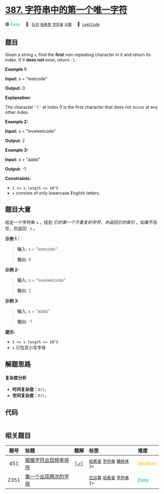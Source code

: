 # [387. 字符串中的第一个唯一字符](https://leetcode.com/problems/first-unique-character-in-a-string)

🟢 <font color=#15bd66>Easy</font>&emsp; 🔖&ensp; [`队列`](/outline/tag/queue.md) [`哈希表`](/outline/tag/hash-table.md) [`字符串`](/outline/tag/string.md) [`计数`](/outline/tag/counting.md)&emsp; 🔗&ensp;[`LeetCode`](https://leetcode.com/problems/first-unique-character-in-a-string)

## 题目

Given a string `s`, find the **first** non-repeating character in it and
return its index. If it **does not** exist, return `-1`.



**Example 1:**

**Input:** s = "leetcode"

**Output:** 0

**Explanation:**

The character `'l'` at index 0 is the first character that does not occur at
any other index.

**Example 2:**

**Input:** s = "loveleetcode"

**Output:** 2

**Example 3:**

**Input:** s = "aabb"

**Output:** -1



**Constraints:**

  * `1 <= s.length <= 10^5`
  * `s` consists of only lowercase English letters.


## 题目大意

给定一个字符串 `s` ，找到 _它的第一个不重复的字符，并返回它的索引_ 。如果不存在，则返回 `-1` 。



**示例 1：**

> 
> 
> 
> 
> 
> **输入:** s = "leetcode"
> 
> **输出:** 0
> 
> 

**示例 2:**

> 
> 
> 
> 
> 
> **输入:** s = "loveleetcode"
> 
> **输出:** 2
> 
> 

**示例 3:**

> 
> 
> 
> 
> 
> **输入:** s = "aabb"
> 
> **输出:** -1
> 
> 



**提示:**

  * `1 <= s.length <= 10^5`
  * `s` 只包含小写字母


## 解题思路

#### 复杂度分析

- **时间复杂度**：`O()`，
- **空间复杂度**：`O()`，

## 代码

```javascript

```

## 相关题目

<!-- prettier-ignore -->
| 题号 | 标题 | 题解 | 标签 | 难度 |
| :------: | :------ | :------: | :------ | :------ |
| 451 | [根据字符出现频率排序](https://leetcode.com/problems/sort-characters-by-frequency) | [[✓]](/problem/0451.md) |  [`哈希表`](/outline/tag/hash-table.md) [`字符串`](/outline/tag/string.md) [`桶排序`](/outline/tag/bucket-sort.md) `3+` | <font color=#ffb800>Medium</font> |
| 2351 | [第一个出现两次的字母](https://leetcode.com/problems/first-letter-to-appear-twice) |  |  [`位运算`](/outline/tag/bit-manipulation.md) [`哈希表`](/outline/tag/hash-table.md) [`字符串`](/outline/tag/string.md) `1+` | <font color=#15bd66>Easy</font> |

<style>
.blue {
    background-color: #096dd9;
    padding: 0.25rem 0.5rem;
    margin: 0;
    font-size: 0.85em;
    border-radius: 3px;
    color: white;
    font-weight: 500;
}
table th:first-of-type { width: 10%; }
table th:nth-of-type(2) { width: 35%; }
table th:nth-of-type(3) { width: 10%; }
table th:nth-of-type(4) { width: 35%; }
table th:nth-of-type(5) { width: 10%; }
</style>
